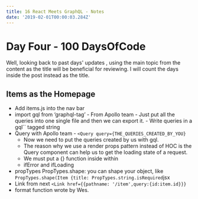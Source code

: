```yaml
---
title: 16 React Meets GraphQL - Notes
date: '2019-02-01T00:00:03.284Z'
---
```


# Day Four - 100 DaysOfCode

Well, looking back to past days' updates , using the main topic from the content as the title will be beneficial for reviewing. I will count the days inside the post instead as the title.

## Items as the Homepage

- Add items.js into the nav bar
- import gql from ‘graphql-tag’ - From Apollo team - Just put all the queries into one single file and then we can export it. - Write queries in a gql`` tagged string
- Query with Apollo team - `<Query query={THE_QUERIES_CREATED_BY_YOU}`
  - Now we need to put the queries created by us with gql.
  - The reason why we use a render props pattern instead of HOC is the Query component can help us to get the loading state of a request.
  - We must put a {} function inside within <Query> </Query>
  - ifError and ifLoading
- propTypes
  PropTypes.shape: you can shape your object, like
  `PropTypes.shape(Item {title: PropTypes.string.isRequired`jsx
- Link from next
  `<Link href={{pathname: '/item',query:{id:item.id}}}`
- format function wrote by Wes.
